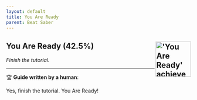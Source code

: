 ```yaml
---
layout: default
title: You Are Ready
parent: Beat Saber
---
```


## You Are Ready (42.5%) <img align="right" src="https://cdn.cloudflare.steamstatic.com/steamcommunity/public/images/apps/620980/4b4e085f651c758909de1ac66713fd0b955a5630.jpg" alt="'You Are Ready' achievement icon" width="96" height="96">

_Finish the tutorial._

---

:trophy: **Guide written by a human**:

Yes, finish the tutorial. You Are Ready!

